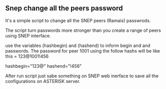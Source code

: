 Snep change all the peers password
-----------------------------------

It's a simple script to change all the SNEP peers (Ramais) passwrods.

The script turn passwords more stronger than you create a range of peers using SNEP interface. 

use the variables (hashbegin) and (hashend) to inform begin and and passwords.
The password for peer 1001  using the follow hashs will be like this = 123@1001!456

hashbegin="123@"
hashend="!456"

After run script just sabe something on SNEP web inerface to save all the configurations on ASTERISK server.
